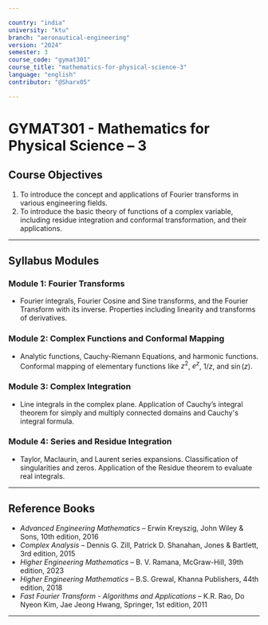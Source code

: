 ```yaml
---

country: "india"
university: "ktu"
branch: "aeronautical-engineering"
version: "2024"
semester: 3
course_code: "gymat301"
course_title: "mathematics-for-physical-science-3"
language: "english"
contributor: "@Sharx05"

---
```


# GYMAT301 - Mathematics for Physical Science – 3

## Course Objectives

1.  To introduce the concept and applications of Fourier transforms in various engineering fields.
2.  To introduce the basic theory of functions of a complex variable, including residue integration and conformal transformation, and their applications.

---

## Syllabus Modules

### Module 1: Fourier Transforms

-   Fourier integrals, Fourier Cosine and Sine transforms, and the Fourier Transform with its inverse. Properties including linearity and transforms of derivatives.

### Module 2: Complex Functions and Conformal Mapping

-   Analytic functions, Cauchy-Riemann Equations, and harmonic functions. Conformal mapping of elementary functions like $z^2$, $e^z$, $1/z$, and $\sin(z)$.

### Module 3: Complex Integration

-   Line integrals in the complex plane. Application of Cauchy’s integral theorem for simply and multiply connected domains and Cauchy's integral formula.

### Module 4: Series and Residue Integration

-   Taylor, Maclaurin, and Laurent series expansions. Classification of singularities and zeros. Application of the Residue theorem to evaluate real integrals.

---

## Reference Books

-   *Advanced Engineering Mathematics* – Erwin Kreyszig, John Wiley & Sons, 10th edition, 2016
-   *Complex Analysis* – Dennis G. Zill, Patrick D. Shanahan, Jones & Bartlett, 3rd edition, 2015
-   *Higher Engineering Mathematics* – B. V. Ramana, McGraw-Hill, 39th edition, 2023
-   *Higher Engineering Mathematics* – B.S. Grewal, Khanna Publishers, 44th edition, 2018
-   *Fast Fourier Transform - Algorithms and Applications* – K.R. Rao, Do Nyeon Kim, Jae Jeong Hwang, Springer, 1st edition, 2011

---
